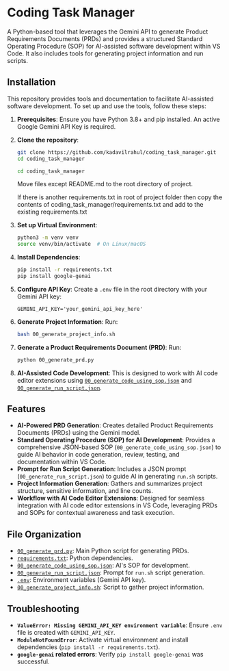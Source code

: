 # Coding Task Manager

A Python-based tool that leverages the Gemini API to generate Product Requirements Documents (PRDs) and provides a structured Standard Operating Procedure (SOP) for AI-assisted software development within VS Code. It also includes tools for generating project information and run scripts.

## Installation

This repository provides tools and documentation to facilitate AI-assisted software development. To set up and use the tools, follow these steps:

1.  **Prerequisites**: Ensure you have Python 3.8+ and pip installed. An active Google Gemini API Key is required.
2.  **Clone the repository**:

    ```bash
    git clone https://github.com/kadavilrahul/coding_task_manager.git
    cd coding_task_manager
    ```

    ```bash
    cd coding_task_manager
    ```
    Move files except README.md to the root directory of project.
    
    If there is another requirements.txt in root of project folder then copy  the contents of coding_task_manager/requirements.txt and add to the existing requirements.txt

3.  **Set up Virtual Environment**:
    ```bash
    python3 -m venv venv
    source venv/bin/activate  # On Linux/macOS
    ```
4.  **Install Dependencies**:
    ```bash
    pip install -r requirements.txt
    pip install google-genai
    ```
5.  **Configure API Key**: Create a `.env` file in the root directory with your Gemini API key:
    ```
    GEMINI_API_KEY='your_gemini_api_key_here'
    ```
6.  **Generate Project Information**: Run:
    ```bash
    bash 00_generate_project_info.sh
    ```
7.  **Generate a Product Requirements Document (PRD)**: Run:
    ```bash
    python 00_generate_prd.py
    ```
8.  **AI-Assisted Code Development**: This is designed to work with AI code editor extensions using [`00_generate_code_using_sop.json`](00_generate_code_using_sop.json) and [`00_generate_run_script.json`](00_generate_run_script.json).

## Features

*   **AI-Powered PRD Generation**: Creates detailed Product Requirements Documents (PRDs) using the Gemini model.
*   **Standard Operating Procedure (SOP) for AI Development**: Provides a comprehensive JSON-based SOP (`00_generate_code_using_sop.json`) to guide AI behavior in code generation, review, testing, and documentation within VS Code.
*   **Prompt for Run Script Generation**: Includes a JSON prompt (`00_generate_run_script.json`) to guide AI in generating `run.sh` scripts.
*   **Project Information Generation**: Gathers and summarizes project structure, sensitive information, and line counts.
*   **Workflow with AI Code Editor Extensions**: Designed for seamless integration with AI code editor extensions in VS Code, leveraging PRDs and SOPs for contextual awareness and task execution.

## File Organization

*   [`00_generate_prd.py`](00_generate_prd.py): Main Python script for generating PRDs.
*   [`requirements.txt`](requirements.txt): Python dependencies.
*   [`00_generate_code_using_sop.json`](00_generate_code_using_sop.json): AI's SOP for development.
*   [`00_generate_run_script.json`](00_generate_run_script.json): Prompt for `run.sh` script generation.
*   [`.env`](.env): Environment variables (Gemini API key).
*   [`00_generate_project_info.sh`](00_generate_project_info.sh): Script to gather project information.

## Troubleshooting

*   **`ValueError: Missing GEMINI_API_KEY environment variable`**: Ensure `.env` file is created with `GEMINI_API_KEY`.
*   **`ModuleNotFoundError`**: Activate virtual environment and install dependencies (`pip install -r requirements.txt`).
*   **`google-genai` related errors**: Verify `pip install google-genai` was successful.
